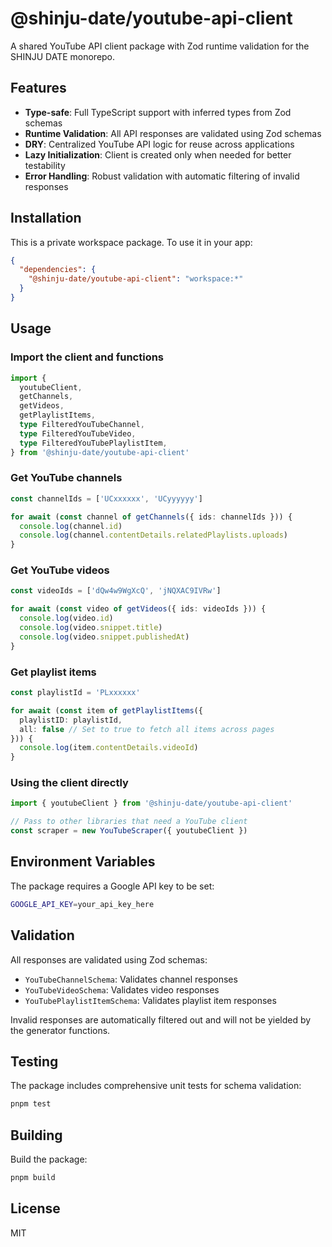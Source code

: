 # @shinju-date/youtube-api-client

A shared YouTube API client package with Zod runtime validation for the SHINJU DATE monorepo.

## Features

- **Type-safe**: Full TypeScript support with inferred types from Zod schemas
- **Runtime Validation**: All API responses are validated using Zod schemas
- **DRY**: Centralized YouTube API logic for reuse across applications
- **Lazy Initialization**: Client is created only when needed for better testability
- **Error Handling**: Robust validation with automatic filtering of invalid responses

## Installation

This is a private workspace package. To use it in your app:

```json
{
  "dependencies": {
    "@shinju-date/youtube-api-client": "workspace:*"
  }
}
```

## Usage

### Import the client and functions

```typescript
import {
  youtubeClient,
  getChannels,
  getVideos,
  getPlaylistItems,
  type FilteredYouTubeChannel,
  type FilteredYouTubeVideo,
  type FilteredYouTubePlaylistItem,
} from '@shinju-date/youtube-api-client'
```

### Get YouTube channels

```typescript
const channelIds = ['UCxxxxxx', 'UCyyyyyy']

for await (const channel of getChannels({ ids: channelIds })) {
  console.log(channel.id)
  console.log(channel.contentDetails.relatedPlaylists.uploads)
}
```

### Get YouTube videos

```typescript
const videoIds = ['dQw4w9WgXcQ', 'jNQXAC9IVRw']

for await (const video of getVideos({ ids: videoIds })) {
  console.log(video.id)
  console.log(video.snippet.title)
  console.log(video.snippet.publishedAt)
}
```

### Get playlist items

```typescript
const playlistId = 'PLxxxxxx'

for await (const item of getPlaylistItems({ 
  playlistID: playlistId,
  all: false // Set to true to fetch all items across pages
})) {
  console.log(item.contentDetails.videoId)
}
```

### Using the client directly

```typescript
import { youtubeClient } from '@shinju-date/youtube-api-client'

// Pass to other libraries that need a YouTube client
const scraper = new YouTubeScraper({ youtubeClient })
```

## Environment Variables

The package requires a Google API key to be set:

```bash
GOOGLE_API_KEY=your_api_key_here
```

## Validation

All responses are validated using Zod schemas:

- `YouTubeChannelSchema`: Validates channel responses
- `YouTubeVideoSchema`: Validates video responses  
- `YouTubePlaylistItemSchema`: Validates playlist item responses

Invalid responses are automatically filtered out and will not be yielded by the generator functions.

## Testing

The package includes comprehensive unit tests for schema validation:

```bash
pnpm test
```

## Building

Build the package:

```bash
pnpm build
```

## License

MIT
